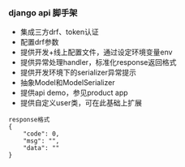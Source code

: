 ### django api 脚手架

- 集成三方drf、token认证
- 配置drf参数
- 提供开发+线上配置文件，通过设定环境变量env
- 提供异常处理handler，标准化response返回格式
- 提供开发环境下的serializer异常提示
- 抽象Model和ModelSerializer
- 提供api demo，参见product app
- 提供自定义user类，可在此基础上扩展

```
response格式
{
    "code": 0,
    "msg": "",
    "data": ""
}
```
